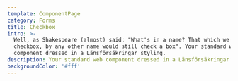 ```yaml
---
template: ComponentPage
category: Forms
title: Checkbox
intro: >-
  Well, as Shakespeare (almost) said: "What's in a name? That which we call a
  checkbox, by any other name would still check a box". Your standard web
  component dressed in a Länsförsäkringar styling.
description: Your standard web component dressed in a Länsförsäkringar styling.
backgroundColor: '#fff'
---
```



